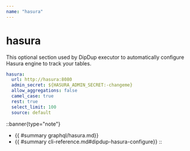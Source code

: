 ```yaml
---
name: "hasura"
---
```


# hasura

This optional section used by DipDup executor to automatically configure Hasura engine to track your tables.

```yaml
hasura:
  url: http://hasura:8080
  admin_secret: ${HASURA_ADMIN_SECRET:-changeme}
  allow_aggregations: false
  camel_case: true
  rest: true
  select_limit: 100
  source: default
```

::banner{type="note"}

* {{ #summary graphql/hasura.md}}
* {{ #summary cli-reference.md#dipdup-hasura-configure}}
::
